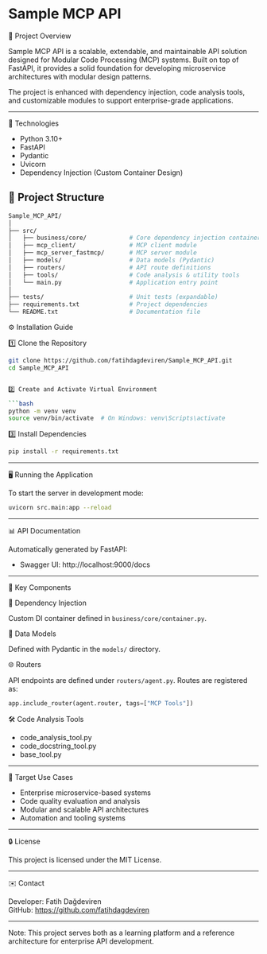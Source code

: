 
Sample MCP API
===============

📌 Project Overview

Sample MCP API is a scalable, extendable, and maintainable API solution designed for Modular Code Processing (MCP) systems. Built on top of FastAPI, it provides a solid foundation for developing microservice architectures with modular design patterns.

The project is enhanced with dependency injection, code analysis tools, and customizable modules to support enterprise-grade applications.

---

🚀 Technologies

- Python 3.10+
- FastAPI
- Pydantic
- Uvicorn
- Dependency Injection (Custom Container Design)

## 📂 Project Structure

```bash
Sample_MCP_API/
│
├── src/
│   ├── business/core/            # Core dependency injection container
│   ├── mcp_client/               # MCP client module
│   ├── mcp_server_fastmcp/       # MCP server module
│   ├── models/                   # Data models (Pydantic)
│   ├── routers/                  # API route definitions
│   ├── tools/                    # Code analysis & utility tools
│   └── main.py                   # Application entry point
│
├── tests/                        # Unit tests (expandable)
├── requirements.txt              # Project dependencies
└── README.txt                    # Documentation file

```

⚙️ Installation Guide

1️⃣ Clone the Repository

```bash
git clone https://github.com/fatihdagdeviren/Sample_MCP_API.git
cd Sample_MCP_API


2️⃣ Create and Activate Virtual Environment

```bash
python -m venv venv
source venv/bin/activate  # On Windows: venv\Scripts\activate
```

3️⃣ Install Dependencies

```bash
pip install -r requirements.txt
```

---

🖥️ Running the Application

To start the server in development mode:

```bash
uvicorn src.main:app --reload
```

---

📊 API Documentation

Automatically generated by FastAPI:

- Swagger UI: http://localhost:9000/docs

---

🧩 Key Components

🔧 Dependency Injection

Custom DI container defined in `business/core/container.py`.

🧮 Data Models

Defined with Pydantic in the `models/` directory.

🌐 Routers

API endpoints are defined under `routers/agent.py`. Routes are registered as:

```python
app.include_router(agent.router, tags=["MCP Tools"])
```

🛠 Code Analysis Tools

- code_analysis_tool.py
- code_docstring_tool.py
- base_tool.py

---

🎯 Target Use Cases

- Enterprise microservice-based systems
- Code quality evaluation and analysis
- Modular and scalable API architectures
- Automation and tooling systems

---

🔒 License

This project is licensed under the MIT License.

---

✉️ Contact

Developer: Fatih Dağdeviren  
GitHub: https://github.com/fatihdagdeviren

---

Note:
This project serves both as a learning platform and a reference architecture for enterprise API development.
